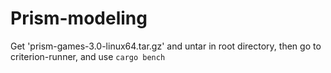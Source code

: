 # Prism-modeling
Get 'prism-games-3.0-linux64.tar.gz' and untar in root directory, then go to criterion-runner, and use `cargo bench`
